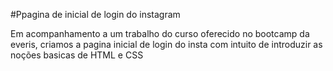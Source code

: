 #Ppagina de inicial de login do instagram
 
Em acompanhamento a um trabalho do curso oferecido no bootcamp da everis, criamos a pagina inicial de login do insta com intuito de introduzir as noções basicas de HTML e CSS
